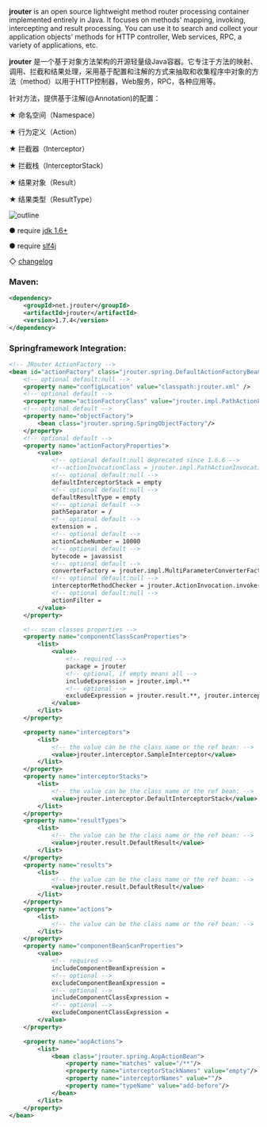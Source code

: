 
**jrouter** is an open source lightweight method router processing container implemented entirely in Java. It focuses on methods' mapping, invoking, intercepting and result processing. You can use it to search and collect your application objects' methods for HTTP controller, Web services, RPC, a variety of applications, etc.

**jrouter** 是一个基于对象方法架构的开源轻量级Java容器。它专注于方法的映射、调用、拦截和结果处理，采用基于配置和注解的方式来抽取和收集程序中对象的方法（method）以用于HTTP控制器，Web服务，RPC，各种应用等。

针对方法，提供基于注解(@Annotation)的配置：

★ 命名空间（Namespace）

★ 行为定义（Action）

★ 拦截器（Interceptor）

★ 拦截栈（InterceptorStack）

★ 结果对象（Result）

★ 结果类型（ResultType）

![outline](https://raw.githubusercontent.com/innjj/jrouter/master/outline.png)

● require [jdk 1.6+](http://www.oracle.com/technetwork/java/javase/downloads/index.html)

● require [slf4j](http://www.slf4j.org/download.html)

◇ [changelog](https://github.com/innjj/jrouter/blob/master/src/main/resources/changelog.txt)

### Maven: ###
```xml
<dependency>
    <groupId>net.jrouter</groupId>
    <artifactId>jrouter</artifactId>
    <version>1.7.4</version>
</dependency>
```

### Springframework Integration: ###
```xml
<!-- JRouter ActionFactory -->
<bean id="actionFactory" class="jrouter.spring.DefaultActionFactoryBean">
    <!-- optional default:null -->
    <property name="configLocation" value="classpath:jrouter.xml" />
    <!-- optional default -->
    <property name="actionFactoryClass" value="jrouter.impl.PathActionFactory"/>
    <!-- optional default -->
    <property name="objectFactory">
        <bean class="jrouter.spring.SpringObjectFactory"/>
    </property>
    <!-- optional default -->
    <property name="actionFactoryProperties">
        <value>
            <!-- optional default:null deprecated since 1.6.6 -->
            <!--actionInvocationClass = jrouter.impl.PathActionInvocation-->
            <!-- optional default:null -->
            defaultInterceptorStack = empty
            <!-- optional default:null -->
            defaultResultType = empty
            <!-- optional default -->
            pathSeparator = /
            <!-- optional default -->
            extension = .
            <!-- optional default -->
            actionCacheNumber = 10000
            <!-- optional default -->
            bytecode = javassist
            <!-- optional default -->
            converterFactory = jrouter.impl.MultiParameterConverterFactory
            <!-- optional default:null -->
            interceptorMethodChecker = jrouter.ActionInvocation.invoke(**)|jrouter.ActionInvocation.invokeActionOnly(**)
            <!-- optional default:null -->
            actionFilter = 
        </value>
    </property>

    <!-- scan classes properties -->
    <property name="componentClassScanProperties">
        <list>
            <value>
                <!-- required -->
                package = jrouter
                <!-- optional, if empty means all -->
                includeExpression = jrouter.impl.**
                <!-- optional -->
                excludeExpression = jrouter.result.**, jrouter.interceptor.**
            </value>
        </list>
    </property>

    <property name="interceptors">
        <list>
            <!-- the value can be the class name or the ref bean: -->
            <value>jrouter.interceptor.SampleInterceptor</value>
        </list>
    </property>
    <property name="interceptorStacks">
        <list>
            <!-- the value can be the class name or the ref bean: -->
            <value>jrouter.interceptor.DefaultInterceptorStack</value>
        </list>
    </property>
    <property name="resultTypes">
        <list>
            <!-- the value can be the class name or the ref bean: -->
            <value>jrouter.result.DefaultResult</value>
        </list>
    </property>
    <property name="results">
        <list>
            <!-- the value can be the class name or the ref bean: -->
            <value>jrouter.result.DefaultResult</value>
        </list>
    </property>
    <property name="actions">
        <list>
            <!-- the value can be the class name or the ref bean: -->
        </list>
    </property>
    <property name="componentBeanScanProperties">
        <value>
            <!-- required -->
            includeComponentBeanExpression =
            <!-- optional -->
            excludeComponentBeanExpression =
            <!-- optional -->
            includeComponentClassExpression =
            <!-- optional -->
            excludeComponentClassExpression =
        </value>
    </property>

    <property name="aopActions">
        <list>
            <bean class="jrouter.spring.AopActionBean">
                <property name="matches" value="/**"/>
                <property name="interceptorStackNames" value="empty"/>
                <property name="interceptorNames" value=""/>
                <property name="typeName" value="add-before"/>
            </bean>
        </list>
    </property>
</bean>
```